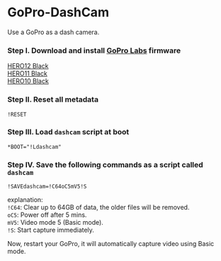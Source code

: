 # GoPro-DashCam
Use a GoPro as a dash camera.

### Step I. Download and install [GoPro Labs](https://gopro.com/en/us/info/gopro-labs) firmware
[HERO12 Black](https://media.githubusercontent.com/media/gopro/labs/master/docs/firmware/lfs/LABS_HERO12_02_20_70.zip)<br>
[HERO11 Black](https://media.githubusercontent.com/media/gopro/labs/master/docs/firmware/lfs/LABS_HERO11_02_30_70.zip)<br>
[HERO10 Black](https://media.githubusercontent.com/media/gopro/labs/master/docs/firmware/lfs/LABS_HERO10_01_60_70.zip)<br>

### Step II. Reset all metadata
`!RESET`

### Step III. Load `dashcam` script at boot
`*BOOT="!Ldashcam"`

### Step IV. Save the following commands as a script called `dashcam`
`!SAVEdashcam=!C64oC5mV5!S`

explanation:<br>
`!C64`: Clear up to 64GB of data, the older files will be removed.<br>
`oC5`: Power off after 5 mins.<br>
`mV5`: Video mode 5 (Basic mode).<br>
`!S`: Start capture immediately.<br>

Now, restart your GoPro, it will automatically capture video using Basic mode.
